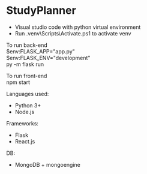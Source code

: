 # StudyPlanner

- Visual studio code with python virtual environment
- Run .venv\Scripts\Activate.ps1 to activate venv

To run back-end \
$env:FLASK_APP="app.py"  \
$env:FLASK_ENV="development"\
py -m flask run 

To run front-end \
npm start 

Languages used:
- Python 3+
- Node.js

Frameworks:
- Flask
- React.js

DB:
- MongoDB + mongoengine
